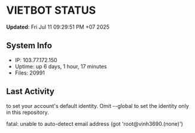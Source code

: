 # VIETBOT STATUS
**Updated**: Fri Jul 11 09:29:51 PM +07 2025

## System Info
- IP: 103.77.172.150
- Uptime: up 6 days, 1 hour, 17 minutes
- Files: 20991

## Last Activity

to set your account's default identity.
Omit --global to set the identity only in this repository.

fatal: unable to auto-detect email address (got 'root@vinh3690.(none)')
